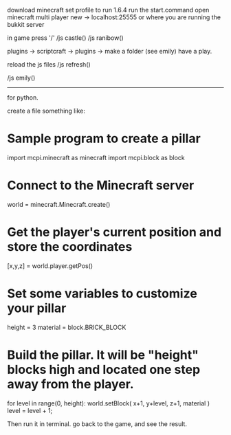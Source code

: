 download minecraft
set profile to run 1.6.4
run the start.command 
open minecraft
multi player
new -> localhost:25555 or where you are running the bukkit server

in game press '/'
/js castle()
/js ranibow()

plugins -> scriptcraft -> plugins -> make a folder (see emily)
have a play. 

reload the js files
/js refresh() 

/js emily()

--------------

for python. 

create a file something like:
# Sample program to create a pillar
import mcpi.minecraft as minecraft
import mcpi.block as block
# Connect to the Minecraft server
world = minecraft.Minecraft.create()
# Get the player's current position and store the coordinates
[x,y,z] = world.player.getPos()
# Set some variables to customize your pillar
height = 3
material = block.BRICK_BLOCK
# Build the pillar. It will be "height" blocks high and located one step away from the player.
for level in range(0, height):
 world.setBlock( x+1, y+level, z+1, material )
 level = level + 1;

Then run it in terminal. 
go back to the game, and see the result. 

